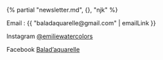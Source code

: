 <footer class="grid-fluid" style="--width-column-min: 20rem;">

{% partial "newsletter.md", {}, "njk" %}

<div>
<p>Email : {{ "baladaquarelle@gmail.com" | emailLink }}</p>
<p>Instagram <a href="https://www.instagram.com/emiliewatercolors/" target="_blank">@emiliewatercolors</a></p>
<p>Facebook <a href="https://www.facebook.com/profile.php?id=61565101974439" target="_blank">Balad’aquarelle</a></p>
</footer>
